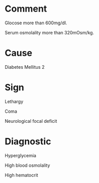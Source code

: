 # Comment

Glocose more than 600mg/dl.

Serum osmolality more than 320mOsm/kg.

# Cause

Diabetes Mellitus 2

# Sign

Lethargy

Coma

Neurological focal deficit

# Diagnostic

Hyperglycemia

High blood osmolality

High hematocrit
